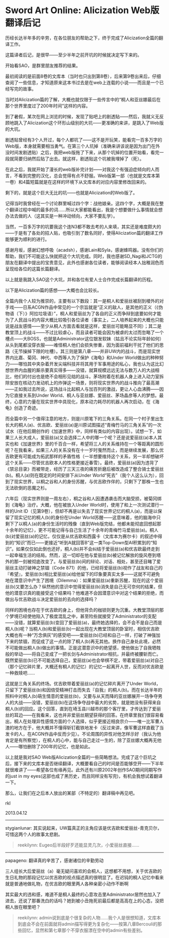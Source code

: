 # Sword Art Online: Alicization Web版翻译后记

历经长达半年多的辛劳，在各位朋友的帮助之下，终于完成了Alicization全篇的翻译工作。

这篇译者后记，是很早——至少半年之前开坑的时候就决定写下来的。

开始看SAO，是群里朋友推荐的结果。

最初阅读的是前面8卷的文库本（当时也只出到第8卷），后来第9卷出来后，仔细查阅了一些信息，才知道原来这本书过去是在web上连载的小说——而且是一个已经写完的故事。

当时对Alicization篇的了解，大概也就仅限于一些传言中的“桐人和亚丝娜最后在那个世界里度过了200年时间”这样的内容。

到了暑假，某次在网上浏览的时候，发现了贴吧上的剧透贴——然后，我就义无反顾地跳入了Alicization这个环形山级别的大坑——更准确的来讲，是跳入了Web版的大坑。

剧透贴曾经有3个人开过，每个人都坑了——这不是开玩笑，能看完一百多万字的Web版，本身就需要相当勇气。在第三个人坑掉（准确来讲该说是因为出门在外没时间发剧透贴）之后，我把web版拖了下来，从那个坑掉的位置开始看，看完一段就简要归纳然后贴了出去。就这样，剧透贴这个坑被我埋掉了（死）。

在此之后，我就开始了漫长的web版补完计划——对我这个有强迫症倾向的人而言，不看到完整的汉化，总会觉得有点不舒服。Web版第一部（也就是文库本第一卷）和4篇短篇就是在这样的环境下从文库本的对应内容里修改回来的。

剩下的，就是这个巨大无比的坑——也就是Alicization的Web版了。

记得当时我曾经在一个讨论群里喊过四个字：战他娘亲。这四个字，大概是我在整个翻译过程中喊的最多的词……所以大家都能看出，我是个想要做什么事情就会想办法去做的人（这其实是一种冲动倾向，大家不要乱学）。

当然，一百多万字的坑要我这个连N3都不敢去考的人来填，其实还是难度颇大的——于是有了各处的招人贴，也吸引到了数名同好，使得Alicization篇的翻译工作能够更为顺利的进行。

感谢月坂，感谢幻想呼吸（acadsh），感谢Lain和Syla，感谢蜂鸣器。没有你们的帮助，我们不可能这么快就把这个大坑完成。同时，我也感谢SD_Nagi和JCTG的朋友在翻译中提出的宝贵意见，此外也感谢各位读者，能够阅读经本人拙稚润色而呈现给各位的这篇长篇翻译。

以上就是我跳入SAO这个大坑，并和各位有爱人士合作完成长篇翻译的历程。

以下是Alicization篇的感想——大概也会比较长。

全篇内我个人较为推崇的，主要有以下数段：其一是桐人和爱丽丝被刮到楼外的对手戏——日系ACGN作品中常见的一个宗旨就是“正义的敌人，是其他的正义（《伪物语（下）》阿拉垃圾语）”，桐人和爱丽丝为了各自的正义而争辩到底要如何才能为了人民战斗的内容大概比较吸引各位读者（事实上，二人培养起来的大概也只能说是战友感情——至少从桐人方面去看就是这样，爱丽丝可能略显不同）；其二是教堂顶上的战斗——不过比较虐心，而且读者可能会因为被虐的太过而忽略了一个槽点——大BOSS，也就是Administrator这位银发软妹（姑且不论实际年龄如何）从头到尾都没穿衣服——难怪桐人他们会损失惨重，因为面前福利干扰了他们的思路（无节操掉下限的吐槽）。其三则是第八章——并非UW内的战斗，而是现实世界内比嘉、菊冈、神代、中西等人为了保护《海龟》和Under World做出的种种努力——哪怕其中夹杂着开发尖端科技并将其用于军事用途的私心，我也认为这比幻想世界内血腥的厮杀要真实得多——没错，就算规模远远无法与数万人的大战相比，他们的付出也是绝不会相形见绌的战斗。茅场附着在机器人身上进入动力室拆除安放在核动力发动机上的炸弹这一场景，则将现实世界内的战斗推向了最高潮——正如我过去所说，这场战斗比起桐人与加百列的激战，更让人心血沸腾——因为它直接关系到Under World、桐人与亚丝娜、爱丽丝、茅场晶彦等人的梦想。最终，心意的力量在现实世界中具现化，原本动力耗尽的机器人再次启动，在《海龟》创造了奇迹。

而全篇中另一个值得注意的地方，则是川原笔下的三角关系。在同一个村子里出生长大的桐人(a)、优吉欧、爱丽丝(a)是川原试图描述“青梅竹马的三角关系”的一次试水（在他后期创作的《加速世界》中，同样有类似的内容出现）。试想一下，如果三人长大成人，爱丽丝(a)又会选择二人中的哪一个呢？还是说爱丽丝(a)本人其实也和《加速世界》里的千百合一样，希望将三人的关系维持在一个等距离的圆形呢？在我看来，如果三人的关系没有在十一岁时戛然而止，而是继续发展，那么优吉欧更有可能成为拓武那样的矛盾性格（一半想要维持这个关系，另一半却想破坏这个关系——尽管优吉欧本人的性格更接近春雪）。最终，爱丽丝(a)因为违背了《禁忌目录》而被带走，经历了三天三夜的痛苦折磨后被改造成了整合骑士爱丽丝(b)。桐人(a)则在既定的时间安排下从Under World“死去”（我个人这么认为），回到了现实世界，以桐之谷和人的身份苏醒，与优吉欧作伴的，只剩下了那株一生也无法砍倒的恶魔之杉。

六年后（现实世界则是一周左右），桐之谷和人因遭遇袭击而大脑受损，被菊冈绑到《海龟》治疗。大概，他在被放入Under World时，使用了和上一次测试潜行一样的Unit ID（见第9卷），但却不再是以失去了现实世界记忆的桐人(a)，而是以保留了现实记忆的桐人(b)的身份在Under World苏醒——这意味着，他的脑海中只剩下了以桐人(a)的身份生活时的残像（直到Web版完结，他都未能彻底回想起那十余年的记忆），更不可能记得与自己生活了十余年的青梅竹马爱丽丝(a)。桐人(b)对爱丽丝(a)的记忆，仅仅是从优吉欧和西露卡（文库本为赛尔卡）的叙述中得到的“知识”而已——更接近“听到A就回答B”这一类Top-Down型AI积累到的“知识”。如果仅仅如此倒也还好，桐人(b)并不会纠结于爱丽丝(a)和优吉欧最终走到一起幸福生活的结局。然而，这一切却在他与爱丽丝(b)被记忆解放的旋风卷到塔外的那一刻被彻底改变了。与爱丽丝(b)间的辩论、对话、相处，甚至还目睹了爱丽丝主动打破神之禁锢（Code 871）的他，已经将爱丽丝(b)视作了战友和自己的『希望』，爱丽丝(b)相比爱丽丝(a)给他留下的印象要真实太多——这就不可避免地在潜意识中产生了困境（Dilemma）：如果爱丽丝(a)重新苏醒，现在的这个爱丽丝(b)又要怎么办？纵然他的意识中觉得爱丽丝(b)消失是自己无可奈何的结果，但他的潜意识真的能接受这个结果吗？他难道不会因潜意识中对这个结果的拒绝，而做出与优吉欧战斗决定爱丽丝的去向的选择吗？

同样的困境也存在于优吉欧的身上，但他背负的枷锁则更为沉重。大教堂顶层的那个梦境已经使他陷入了极度混乱之中，甚至险些就接受了Administrator的支配——没错，就算爱丽丝(b)变回了爱丽丝(a)，最终她选择的，会不会不是自己而是桐人(b)呢？当桐人(b)和爱丽丝(b)一起出现在大教堂顶层的卧室时，相信优吉欧大概也有一种“万念俱灰”的感受吧——爱丽丝(b)已经和自己一样，打破了神强加下来的禁锢，而促成了这一点的除了桐人(b)再无其他。换作自己身处此境，必然不可能做出桐人(b)做出的事情。正是这潜意识中的绝望感，使他做出了自我牺牲般的举动——将自己变成了一把长剑与Administrator相抗，并最终被腰斩而亡。既然爱丽丝(b)已不可能选择自己，爱丽丝(a)也会举棋不定，带着爱丽丝(a)对自己（那个记忆碎片里，大概还有桐人的记忆）的记忆一起离开人世，反而对优吉欧是一种救赎吧……

这就是三角关系的终场。优吉欧带着爱丽丝(a)的记忆碎片离开了Under World，只留下了爱丽丝(b)和因倍受精神打击而失去『自我』的桐人(b)。而在长达半年的照料中对桐人(b)萌生情意的爱丽丝(b)，又要与从天而降的亚丝娜展开一场争夺男人的大战——没错，爱丽丝(b)在这场争夺战中最大的劣势，就是她没有获得来自桐人(b)的回应。这个回答，直到在埼玉县川越市的那个客厅里，才传达到了爱丽丝的耳边——在我看来，这也并非爱丽丝期望获得的回答。在终章里我们很容易看出，桐人在处理异性感情方面的个人选择，似乎更接近相良宗介——唯一比军曹人渣的地方在于，他大概并不懂得斩钉截铁地发卡（反过来讲，像军曹这样直截了当发卡的人，在ACGN作品中反而少见）。不论周围的异性对他怎样示好（我认为他肯定是有所察觉），在桐人的心中，能与自己走过一生的，除了亚丝娜大概再无他人——哪怕删除了200年的记忆，也是如此。

以上就是我对SAO Web版Alicization全篇的一些简略想法。完成了这个巨坑之后，接下来的文库本是否继续翻译，大概要看自己的时间是否能够空开——下半年就很难讲了——希望各位有缘再见。此外还有川原2002年创作SAO期间同期写作的just in my eyes(这部也成了黑历史，而且同样没有写完)，有机会我想试着翻译一下。

那么，让我们在之后本人放出的某部（不特定的）翻译稿中再见吧。

rkl

2013.04.12

***

stygianlunar: 其实说起来，UW篇真正的主角应该是优吉欧和爱丽丝-青克贝尔，可惜这两个人的故事太悲剧。

> reekilynn: Eugeo后半段好歹还能显灵几次，小爱丽丝直接……

***

papageno: 翻译真的辛苦了，感谢诸位的辛勤劳动

三人组长大后爱丽丝（a）毫无疑问喜欢的会桐人，这想都不用想，关于优吉欧的生日礼物的那段记忆以优吉欧的视点描述真的很明显了。在迟钝的桐人记忆中看来就是普通地做礼物，在优吉欧的眼里两人各种亲密小动作不断啊

其实最大的违和感，难道不是桐人最终的心意攻击里Administrator居然也加入了进去，还说了那番洗白的话吗？她到被小丑拖死前最后都是高高在上的心态，没把桐人放在眼里吧？

> reekilynn: admin说到底是个很复杂的人物……我个人是很想知道，文库本到底会不会在前面就将admin描写得更为复杂化——按第八章Bercouli的那些回忆，显然和第七章那个不穿衣服漂在空中的admin有些差别。
